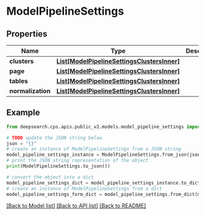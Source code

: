 # ModelPipelineSettings


## Properties

Name | Type | Description | Notes
------------ | ------------- | ------------- | -------------
**clusters** | [**List[ModelPipelineSettingsClustersInner]**](ModelPipelineSettingsClustersInner.md) |  | 
**page** | [**List[ModelPipelineSettingsClustersInner]**](ModelPipelineSettingsClustersInner.md) |  | 
**tables** | [**List[ModelPipelineSettingsClustersInner]**](ModelPipelineSettingsClustersInner.md) |  | 
**normalization** | [**List[ModelPipelineSettingsClustersInner]**](ModelPipelineSettingsClustersInner.md) |  | 

## Example

```python
from deepsearch.cps.apis.public_v2.models.model_pipeline_settings import ModelPipelineSettings

# TODO update the JSON string below
json = "{}"
# create an instance of ModelPipelineSettings from a JSON string
model_pipeline_settings_instance = ModelPipelineSettings.from_json(json)
# print the JSON string representation of the object
print(ModelPipelineSettings.to_json())

# convert the object into a dict
model_pipeline_settings_dict = model_pipeline_settings_instance.to_dict()
# create an instance of ModelPipelineSettings from a dict
model_pipeline_settings_form_dict = model_pipeline_settings.from_dict(model_pipeline_settings_dict)
```
[[Back to Model list]](../README.md#documentation-for-models) [[Back to API list]](../README.md#documentation-for-api-endpoints) [[Back to README]](../README.md)


